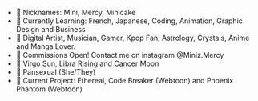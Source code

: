 - 🌸 Nicknames: Mini, Mercy, Minicake
- 🍙 Currently Learning: French, Japanese, Coding, Animation, Graphic Design and Business
- 🌸 Digital Artist, Musician, Gamer, Kpop Fan, Astrology, Crystals, Anime and Manga Lover.
- 🍙 Commissions Open! Contact me on instagram @Miniz.Mercy
- 🌸 Virgo Sun, Libra Rising and Cancer Moon
- 🍙 Pansexual (She/They)
- 🌸 Current Project: Ethereal, Code Breaker (Webtoon) and Phoenix Phantom (Webtoon)

<!---
MinizMercy/MinizMercy is a ✨ special ✨ repository because its `README.md` (this file) appears on your GitHub profile.
You can click the Preview link to take a look at your changes.
--->
